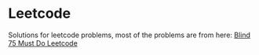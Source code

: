 # Leetcode
Solutions for leetcode problems, most of the problems are from here:
[Blind 75 Must Do Leetcode](https://leetcode.com/list/xi4ci4ig/)
